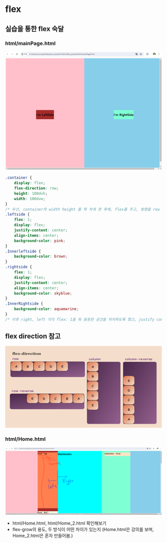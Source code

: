 # flex
## 실습을 통한 flex 숙달
### html/mainPage.html
![alt text](image-1.png)
```css
.container {
    display: flex;
    flex-direction: row;
    height: 100dvh;
    width: 100dvw;
}
/* 우선, container의 width height 를 꽉 차게 한 후에, flex를 주고, 방향을 row 로 하였다. */
.leftside {
    flex: 1;
    display: flex;
    justify-content: center;
    align-items: center;
    background-color: pink;
}
.Innerleftside {
    background-color: brown;
}
.rightside {
    flex: 1;
    display: flex;
    justify-content: center;
    align-items: center;
    background-color: skyblue;
}
.InnerRightside {
    background-color: aquamarine;
}
/* 이후 right, left 각각 flex: 1을 줘 동등한 공간을 차지하도록 했고, justify content / align item center을 통해 내용을 중앙에 배치했다. */
```
## flex direction 참고
![alt text](image.png)

### html/Home.html
![alt text](image-2.png)
- html/Home.html, html/Home_2.html 확인해보기
- flex-grow의 용도, 두 방식이 어떤 차이가 있는지 (Home.html은 강의를 보며, Home_2.html은 혼자 만들어봄.)